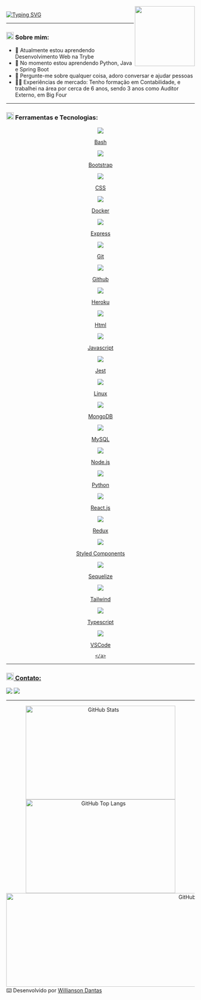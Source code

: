 <!--- Olá, esse é meu readme, fique à vontade para utilizá-lo como quiser! -->

<img align="right" height="160" src="https://media4.giphy.com/media/qgQUggAC3Pfv687qPC/giphy.gif" />

[![Typing SVG](https://readme-typing-svg.demolab.com?font=Fira+Code&size=30&duration=1000&pause=300&color=9583EB&center=true&multiline=true&width=600&height=150&lines=Ol%C3%A1+%F0%9F%91%8B!+;Sou+Willianson+Dantas;Desenvolvedor+Full+Stack;Bem+vindo+ao+meu+perfil+GitHub)](https://git.io/typing-svg)

-----

### <img height="20" src="https://raw.githubusercontent.com/innng/innng/master/assets/soulgem-sayaka.gif"/> Sobre mim:

- 🔭 Atualmente estou aprendendo Desenvolvimento Web na Trybe
- 🌱 No momento estou aprendendo Python, Java e Spring Boot
- 💬 Pergunte-me sobre qualquer coisa, adoro conversar e ajudar pessoas
- :man_health_worker: Experiências de mercado: Tenho formação em Contabilidade, e trabalhei na área por cerca de 6 anos, sendo 3 anos como Auditor Externo, em Big Four

-----
  
### <img height="20" src="https://raw.githubusercontent.com/innng/innng/master/assets/soulgem-sayaka.gif"/> Ferramentas e Tecnologias:

 <p align="center">
   <div display=flex justify="center" align="center"> 
     <a href="https://skillicons.dev">
       <img src="https://skillicons.dev/icons?i=bash" />
       <p> Bash </p>
       <img src="https://skillicons.dev/icons?i=bootstrap" />
       <p> Bootstrap </p>
       <img src="https://skillicons.dev/icons?i=css" />
       <p> CSS </p>
       <img src="https://skillicons.dev/icons?i=docker" />
       <p> Docker </p>
       <img src="https://skillicons.dev/icons?i=express" />
       <p> Express </p>
       <img src="https://skillicons.dev/icons?i=git" />
       <p> Git </p>
       <img src="https://skillicons.dev/icons?i=github" />
       <p> Github </p>
       <img src="https://skillicons.dev/icons?i=heroku" />
       <p> Heroku </p>
       <img src="https://skillicons.dev/icons?i=html" />
       <p> Html </p>
       <img src="https://skillicons.dev/icons?i=js" />
       <p> Javascript </p>
       <img src="https://skillicons.dev/icons?i=jest" />
       <p> Jest </p>
       <img src="https://skillicons.dev/icons?i=linux" />
       <p> Linux </p>
       <img src="https://skillicons.dev/icons?i=mongodb" />
       <p> MongoDB </p>
       <img src="https://skillicons.dev/icons?i=mysql" />
       <p> MySQL </p>
       <img src="https://skillicons.dev/icons?i=nodejs" />
       <p> Node.js </p>
       <img src="https://skillicons.dev/icons?i=py" />
       <p> Python </p>
       <img src="https://skillicons.dev/icons?i=react" />
       <p> React.js </p>
       <img src="https://skillicons.dev/icons?i=redux" />
       <p> Redux </p>
       <img src="https://skillicons.dev/icons?i=styledcomponents" />
       <p> Styled Components </p>
       <img src="https://skillicons.dev/icons?i=sequelize" />
       <p> Sequelize </p>
       <img src="https://skillicons.dev/icons?i=tailwind" />
       <p> Tailwind </p>
       <img src="https://skillicons.dev/icons?i=ts" />
       <p> Typescript </p>
       <img src="https://skillicons.dev/icons?i=vscode" />
       <p> VSCode </p>
     
<!--      <img src="https://skillicons.dev/icons?i=bash,bootstrap,css,docker,express,git,github,heroku,html,js,jest,linux,mongodb,mysql,nodejs,py,react,redux,styledcomponents,sequelize,tailwind,ts,vscode," /> -->
    </a>
   </div>
 </p>

-----

### <img height="20" src="https://raw.githubusercontent.com/innng/innng/master/assets/soulgem-sayaka.gif"/> Contato:

<div>
<a href = "mailto:williansondantas@gmail.com"><img src="https://img.shields.io/badge/Gmail-D14836?style=for-the-badge&logo=gmail&logoColor=white" target="_blank"></a>
<a href="https://www.linkedin.com/in/willianson-dantas/" target="_blank"><img src="https://img.shields.io/badge/-LinkedIn-%230077B5?style=for-the-badge&logo=linkedin&logoColor=white" target="_blank"></a>   
</div>

-----

<div align="center">
  <img alt="GitHub Stats" height="250" width="400px" src="http://github-profile-summary-cards.vercel.app/api/cards/stats?username=WilliansonDantas&theme=github_dark"/>
  <img alt="GitHub Top Langs" height="250" width="400px" src="http://github-profile-summary-cards.vercel.app/api/cards/repos-per-language?username=WilliansonDantas&theme=github_dark"/>
</div>
<div align="center">
<img align="right" alt="GitHub Details" height="250" width="1000" src="http://github-profile-summary-cards.vercel.app/api/cards/profile-details?username=WilliansonDantas&theme=github_dark"/>
</div>

-----
-----
-----

⌨️ Desenvolvido por [Willianson Dantas](https://www.linkedin.com/in/willianson-dantas/)


